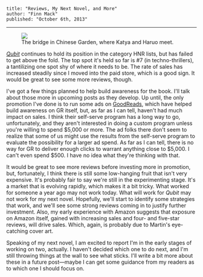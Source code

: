     title: "Reviews, My Next Novel, and More"
    author: "Finn Mack"
    published: "October 6th, 2013"
---
<figure>
  <img src='/img/chinese-garden.jpg'/>
  <figcaption>The bridge in Chinese Garden, where Katya and Haruo meet.</figcaption>
</figure>

[*Qubit*][qubit] continues to hold its position in the category HNR lists, but has failed to get above the fold. The top spot it's held so far is #7 (in techno-thrillers), a tantilizing one spot shy of where it needs to be. The rate of sales has increased steadily since I moved into the paid store, which is a good sign. It would be great to see some more reviews, though.

[qubit]:http://www.amazon.com/Qubit-ebook/dp/B00F45N40O/

<!-- more -->

I've got a few things planned to help build awareness for the book. I'll talk about those more in upcoming posts as they develop. Up until, the only promotion I've done is to run some ads on [GoodReads][gr], which have helped build awareness on GR itself, but, as far as I can tell, haven't had much impact on sales. I think their self-serve program has a long way to go, unfortunately, and they aren't interested in doing a custom program unless you're willing to spend $5,000 or more. The ad folks there don't seem to realize that some of us might use the results from the self-serve program to evaluate the possibility for a larger ad spend. As far as I can tell, there is no way for GR to deliver enough clicks to warrant anything close to $5,000. I can't even spend $500. I have no idea what they're thinking with that.

[gr]:https://www.goodreads.com/

It would be great to see more reviews before investing more in promotion, but, fortunately, I think there is still some low-hanging fruit that isn't very expensive. It's probably fair to say we're still in the experimenting stage. It's a market that is evolving rapidly, which makes it a bit tricky. What worked for someone a year ago may not work today. What will work for *Qubit* may not work for my next novel. Hopefully, we'll start to identify some strategies that work, and we'll see some strong reviews coming in to justify further investment. Also, my early experience with Amazon suggests that exposure on Amazon itself, gained with increasing sales and four- and five-star reviews, will drive sales. Which, again, is probably due to Martin's eye-catching cover art.

Speaking of my next novel, I am excited to report I'm in the early stages of working on two, actually. I haven't decided which one to do next, and I'm still throwing things at the wall to see what sticks. I'll write a bit more about these in a future post&mdash;maybe I can get some guidance from my readers as to which one I should focus on.
